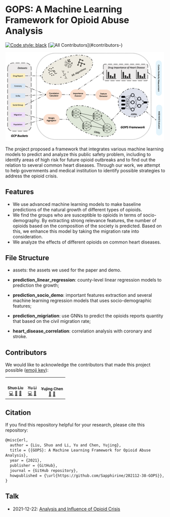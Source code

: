 # GOPS: A Machine Learning Framework for Opioid Abuse Analysis

[![Code style: black][black-badge]][black-link]
[![All Contributors](https://img.shields.io/badge/all_contributors-3-orange.svg?)](#contributors-)

<img src="https://github.com/Sapphirine/202112-38-GOPS/blob/main/assets/framework.png?raw=true" width="500"/>

The project proposed a framework that integrates various machine learning models to predict and analyze this public safety problem, including to identify areas of high risk for future opioid outbreaks and to find out the relation to several common heart diseases. Through our work, we attempt to help governments and medical institution to identify possible strategies to address the opioid crisis.

## Features

- We use advanced machine learning models to make baseline predictions of the natural growth of different types of opioids.
- We find the groups who are susceptible to opioids in terms of socio-demography. By extracting strong relevance features, the number of opioids based on the composition of the society is predicted. Based on this, we enhance this model by taking the migration rate into consideration.
- We analyze the effects of different opioids on common heart diseases.

## File Structure

- assets: the assets we used for the paper and demo.

- **prediction_linear_regression**: county-level linear regression models to prediction the growth;

- **prediction_socio_demo**: important features extraction and several machine learning regression models that uses socio-demographic features;

- **prediction_migriation**: use GNNs to predict the opioids reports quantity that based on the civil migration rate;

- **heart_disease_correlation**: correlation analysis with coronary and stroke.

## Contributors

We would like to acknowledge the contributors that made this project possible ([emoji key](https://allcontributors.org/docs/en/emoji-key)):
<!-- ALL-CONTRIBUTORS-LIST:START - Do not remove or modify this section -->
<!-- prettier-ignore-start -->
<!-- markdownlint-disable -->
<table>
  <tr>
    <td align="center"><a href="https://github.com/LovelyBuggies"><img src="https://avatars.githubusercontent.com/u/29083689?v=4?s=80" width="80px;" alt=""/><br /><sub><b>Shuo Liu</b></sub></a><br /><a href="https://github.com/Sapphirine/202112-38-GOPS/commits?author=LovelyBuggies" title="Code">💻</a> <a href="https://github.com/Sapphirine/202112-38-GOPS/issues?q=author%3ALovelyBuggies" title="Bug reports">🐛</a> <a href="#ideas-LovelyBuggies" title="Ideas, Planning, & Feedback">🤔</a></td>
    <td align="center"><a href="https://github.com/YuelLi"><img src="https://avatars.githubusercontent.com/u/23408316?v=4?s=80" width="80px;" alt=""/><br /><sub><b>Yu Li</b></sub></a><br /><a href="https:https://github.com/Sapphirine/202112-38-GOPS/commits?author=YuelLi" title="Code">💻</a> <a href="https://github.com/Sapphirine/202112-38-GOPS/issues?q=author%3AYuelLi" title="Bug reports">🐛</a> </td>
    <td align="center"><a href="https://github.com/yc3851"><img src="https://avatars.githubusercontent.com/u/78283093?v=4?s=80" width="80px;" alt=""/><br /><sub><b>Yujing Chen</b></sub></a><br /><a href="https://github.com/Sapphirine/202112-38-GOPS/issues?q=author%3Ayc3851" title="Bug reports">🐛</a> <a href="#ideas-yc3851" title="Ideas, Planning, & Feedback">🤔</a></td>
  </tr>
</table>

<!-- markdownlint-restore -->
<!-- prettier-ignore-end -->

<!-- ALL-CONTRIBUTORS-LIST:END -->

## Citation
If you find this repository helpful for your research, please cite this repository:

```
@misc{erl,
  author = {Liu, Shuo and Li, Yu and Chen, Yujing},
  title = {{GOPS}: A Machine Learning Framework for Opioid Abuse Analysis},
  year = {2021},
  publisher = {GitHub},
  journal = {GitHub repository},
  howpublished = {\url{https://github.com/Sapphirine/202112-38-GOPS}},
}
```

## Talk

- 2021-12-22: [Analysis and Inﬂuence of Opioid Crisis
](https://youtu.be/xQCiBp78hCs)

[black-badge]:              https://img.shields.io/badge/code%20style-black-000000.svg
[black-link]:               https://github.com/psf/black